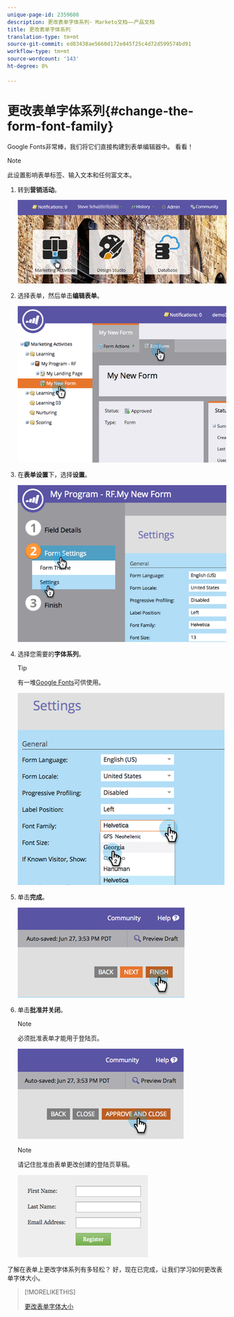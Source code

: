 ```yaml
---
unique-page-id: 2359608
description: 更改表单字体系列- Marketo文档——产品文档
title: 更改表单字体系列
translation-type: tm+mt
source-git-commit: ed83438ae5660d172e845f25c4d72d599574bd91
workflow-type: tm+mt
source-wordcount: '143'
ht-degree: 0%

---
```



# 更改表单字体系列{#change-the-form-font-family}

Google Fonts非常棒，我们将它们直接构建到表单编辑器中。 看看！

>[!NOTE]
>
>此设置影响表单标签、输入文本和任何富文本。

1. 转到&#x200B;**营销活动**。

   ![](assets/login-marketing-activities.png)

1. 选择表单，然后单击&#x200B;**编辑表单**。

   ![](assets/image2014-9-15-15-3a47-3a27.png)

1. 在&#x200B;**表单设置**&#x200B;下，选择&#x200B;**设置**。

   ![](assets/image2014-9-15-15-3a47-3a56.png)

1. 选择您需要的&#x200B;**字体系列**。

   >[!TIP]
   >
   >有一堆[Google Fonts](https://www.google.com/fonts)可供使用。

   ![](assets/image2014-9-15-16-3a0-3a8.png)

1. 单击&#x200B;**完成**。

   ![](assets/image2014-9-15-16-3a0-3a15.png)

1. 单击&#x200B;**批准并关闭**。

   >[!NOTE]
   >
   >必须批准表单才能用于登陆页。

   ![](assets/image2014-9-15-16-3a1-3a28.png)

   >[!NOTE]
   >
   >请记住批准由表单更改创建的登陆页草稿。

   ![](assets/image2014-9-15-16-3a2-3a1.png)

了解在表单上更改字体系列有多轻松？ 好，现在已完成，让我们学习如何更改表单字体大小。

>[!MORELIKETHIS]
>
>[更改表单字体大小](/help/marketo/product-docs/demand-generation/forms/form-design/change-the-form-font-size.md)

